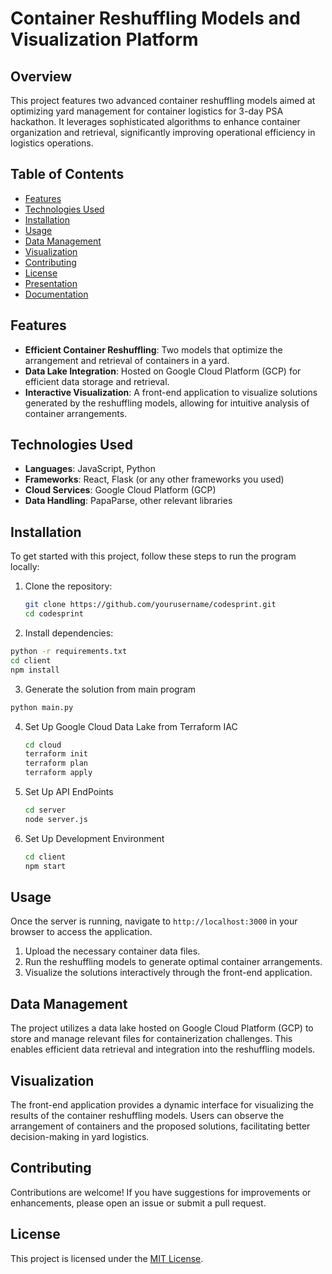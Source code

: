 # Container Reshuffling Models and Visualization Platform

## Overview

This project features two advanced container reshuffling models aimed at optimizing yard management for container logistics for 3-day PSA hackathon. 
It leverages sophisticated algorithms to enhance container organization and retrieval, significantly improving operational efficiency in logistics operations.

## Table of Contents

- [Features](#features)
- [Technologies Used](#technologies-used)
- [Installation](#installation)
- [Usage](#usage)
- [Data Management](#data-management)
- [Visualization](#visualization)
- [Contributing](#contributing)
- [License](#license)
- [Presentation](https://www.youtube.com/watch?v=W0w_6V6iFKo)
- [Documentation](https://readthedocs.org/projects/codesprint-alibaba/)

## Features

- **Efficient Container Reshuffling**: Two models that optimize the arrangement and retrieval of containers in a yard.
- **Data Lake Integration**: Hosted on Google Cloud Platform (GCP) for efficient data storage and retrieval.
- **Interactive Visualization**: A front-end application to visualize solutions generated by the reshuffling models, allowing for intuitive analysis of container arrangements.

## Technologies Used

- **Languages**: JavaScript, Python
- **Frameworks**: React, Flask (or any other frameworks you used)
- **Cloud Services**: Google Cloud Platform (GCP)
- **Data Handling**: PapaParse, other relevant libraries

## Installation

To get started with this project, follow these steps to run the program locally:

1. Clone the repository:
   ```bash
   git clone https://github.com/yourusername/codesprint.git
   cd codesprint
   ```

2. Install dependencies:
  ```bash
  python -r requirements.txt
  cd client
  npm install
  ```

3. Generate the solution from main program
  ```bash
  python main.py
  ```

4. Set Up Google Cloud Data Lake from Terraform IAC
   ```bash
   cd cloud
   terraform init
   terraform plan
   terraform apply
   ```

5. Set Up API EndPoints
   ```bash
   cd server
   node server.js
   ```

6. Set Up Development Environment
   ```bash
   cd client
   npm start
   ```

## Usage

Once the server is running, navigate to `http://localhost:3000` in your browser to access the application. 

1. Upload the necessary container data files.
2. Run the reshuffling models to generate optimal container arrangements.
3. Visualize the solutions interactively through the front-end application.

## Data Management

The project utilizes a data lake hosted on Google Cloud Platform (GCP) to store and manage relevant files for containerization challenges. This enables efficient data retrieval and integration into the reshuffling models.

## Visualization

The front-end application provides a dynamic interface for visualizing the results of the container reshuffling models. Users can observe the arrangement of containers and the proposed solutions, facilitating better decision-making in yard logistics.

## Contributing

Contributions are welcome! If you have suggestions for improvements or enhancements, please open an issue or submit a pull request.

## License

This project is licensed under the [MIT License](LICENSE).
